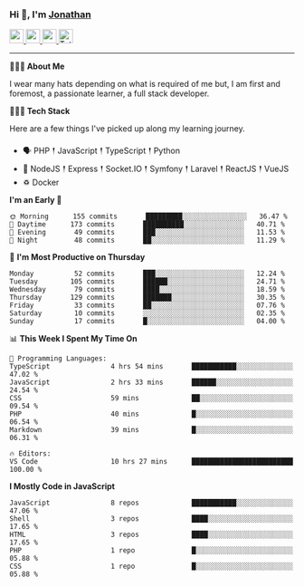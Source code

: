 ### Hi 👋, I'm [Jonathan](https://jonathan-d.ch) 

<p>
  <a href="https://www.twitter.com/redkill2108">
    <img src="https://img.shields.io/badge/twitter-%231DA1F2.svg?&style=for-the-badge&logo=twitter&logoColor=white" height=25>
  </a>
  <a href="https://www.linkedin.com/in/jdebetaz">
    <img src="https://img.shields.io/badge/linkedin-%230077B5.svg?&style=for-the-badge&logo=linkedin&logoColor=white" height=25>
  </a>
  <a href="https://www.instagram.com/jdebetaz/">
    <img src="https://img.shields.io/badge/instagram-%23E4405F.svg?&style=for-the-badge&logo=instagram&logoColor=white" height=25>
  </a>
  <a href="https://wakatime.com/@5c95ead1-71ee-4ecc-9a32-6c2b293dd432">
    <img src="https://wakatime.com/badge/user/5c95ead1-71ee-4ecc-9a32-6c2b293dd432.svg?style=for-the-badge" height=25 alt="Total time coded since Aug 23 2019" />
  </a>
</p>

-------

**🙋🏻‍♂️ About Me** 

<p>I wear many hats depending on what is required of me but, I am first and foremost, a passionate learner, a full stack developer.</p>

**👨🏻‍💻 Tech Stack** 

<p>Here are a few things I've picked up along my learning journey.</p>

- 🗣 PHP 𒑰 JavaScript 𒑰 TypeScript 𒑰 Python
- 🎒 NodeJS 𒑰 Express 𒑰 Socket.IO 𒑰 Symfony 𒑰 Laravel 𒑰 ReactJS 𒑰 VueJS
- ♽ Docker

<!--START_SECTION:waka-->
**I'm an Early 🐤** 

```text
🌞 Morning      155 commits       █████████░░░░░░░░░░░░░░░░   36.47 % 
🌆 Daytime      173 commits       ██████████░░░░░░░░░░░░░░░   40.71 % 
🌃 Evening       49 commits       ███░░░░░░░░░░░░░░░░░░░░░░   11.53 % 
🌙 Night         48 commits       ██░░░░░░░░░░░░░░░░░░░░░░░   11.29 % 

```
📅 **I'm Most Productive on Thursday** 

```text
Monday          52 commits       ███░░░░░░░░░░░░░░░░░░░░░░   12.24 % 
Tuesday        105 commits       ██████░░░░░░░░░░░░░░░░░░░   24.71 % 
Wednesday       79 commits       ████░░░░░░░░░░░░░░░░░░░░░   18.59 % 
Thursday       129 commits       ███████░░░░░░░░░░░░░░░░░░   30.35 % 
Friday          33 commits       ██░░░░░░░░░░░░░░░░░░░░░░░   07.76 % 
Saturday        10 commits       ░░░░░░░░░░░░░░░░░░░░░░░░░   02.35 % 
Sunday          17 commits       █░░░░░░░░░░░░░░░░░░░░░░░░   04.00 % 

```


📊 **This Week I Spent My Time On** 

```text
💬 Programming Languages: 
TypeScript               4 hrs 54 mins       ███████████░░░░░░░░░░░░░░   47.02 % 
JavaScript               2 hrs 33 mins       ██████░░░░░░░░░░░░░░░░░░░   24.54 % 
CSS                      59 mins             ██░░░░░░░░░░░░░░░░░░░░░░░   09.54 % 
PHP                      40 mins             █░░░░░░░░░░░░░░░░░░░░░░░░   06.54 % 
Markdown                 39 mins             █░░░░░░░░░░░░░░░░░░░░░░░░   06.31 % 

🔥 Editors: 
VS Code                  10 hrs 27 mins      █████████████████████████   100.00 % 

```

**I Mostly Code in JavaScript** 

```text
JavaScript               8 repos             ███████████░░░░░░░░░░░░░░   47.06 % 
Shell                    3 repos             ████░░░░░░░░░░░░░░░░░░░░░   17.65 % 
HTML                     3 repos             ████░░░░░░░░░░░░░░░░░░░░░   17.65 % 
PHP                      1 repo              █░░░░░░░░░░░░░░░░░░░░░░░░   05.88 % 
CSS                      1 repo              █░░░░░░░░░░░░░░░░░░░░░░░░   05.88 % 

```



<!--END_SECTION:waka-->
